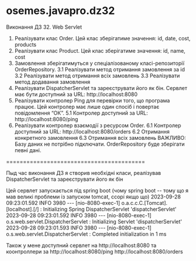 # osemes.javapro.dz32

Виконання ДЗ 32. Web Servlet

1. Реалізувати клас Order. Цей клас зберігатиме значення: id, date, cost, products
2. Реалізувати клас Product. Цей клас зберігатиме значення: id, name, cost
3. Замовлення зберігатимуться у спеціалізованому класі-репозиторії OrderRepository. 
3.1 Реалізувати метод отримання замовлення за id
3.2 Реалізувати метод отримання всіх замовлень
3.3 Реалізувати метод додавання замовлення
4. Реалізувати DispatcherServlet та зареєструвати його як бін. Сервлет має бути доступний за URL: http://localhost:8080
5. Реалізувати контролер Ping для перевірки того, що програма працює. Цей контролер має лише один спосіб і повертає повідомлення “ОК”.
5.1 Контролер доступний за URL: http://localhost:8080/ping
6. Реалізувати контролер взаємодії з ресурсом Order.
6.1 Контролер доступний за URL: http://localhost:8080/orders
6.2 Отримання конкретного замовлення
6.3 Отримання всіх замовлень
ВАЖЛИВО: Базу даних не потрібно підключати. OrderRepository буде зберігати певні дані.

=========================================

Пыд час виконання ДЗ я створив необхідні класи, реалізував DispatcherServlet та зареєструвати його як бін

Цей сервлет запускається під spring boot (чому spring boot -- тому що я мав великі проблеми із запуском tomcat, ссорі якщо що)
2023-09-28 09:23:01.592  INFO 3980 --- [nio-8080-exec-1] o.a.c.c.C.[Tomcat].[localhost].[/]       : Initializing Spring DispatcherServlet 'dispatcherServlet'
2023-09-28 09:23:01.592  INFO 3980 --- [nio-8080-exec-1] o.s.web.servlet.DispatcherServlet        : Initializing Servlet 'dispatcherServlet'
2023-09-28 09:23:01.593  INFO 3980 --- [nio-8080-exec-1] o.s.web.servlet.DispatcherServlet        : Completed initialization in 1 ms

Також у мене доступний сервлет на http://localhost:8080 
та коонтроллери за 
http://localhost:8080/ping 
http://localhost:8080/orders
